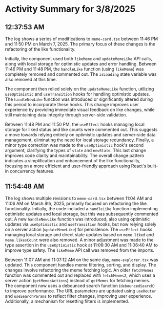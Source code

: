 # Activity Summary for 3/8/2025

## 12:37:53 AM
The log shows a series of modifications to `meme-card.tsx` between 11:46 PM and 11:50 PM on March 7, 2025.  The primary focus of these changes is the refactoring of the like functionality.

Initially, the component used both `likeMeme` and `updateMemeLike` API calls, along with local storage for optimistic updates and error handling.  Between 11:46 PM and 11:48 PM, the `handleLike` function (using `likeMeme`) was completely removed and commented out.  The `isLoading` state variable was also removed at this time.

The component then relied solely on the `updateMemeLike` function, utilizing  `useOptimistic` and `useTransition` hooks for handling optimistic updates. The `handleNewLike` function was introduced or significantly altered during this period to incorporate these hooks.  This change improves user experience by providing immediate visual feedback on like changes, while still maintaining data integrity through server-side validation.

Between 11:48 PM and 11:50 PM, the `useEffect` hooks managing local storage for liked status and like counts were commented out.  This suggests a move towards relying entirely on optimistic updates and server-side data management, eliminating the need for local storage redundancy. Finally, a minor type correction was made to the `useOptimistic` hook's second argument, clarifying the types of `state` and `newState`.  This last change improves code clarity and maintainability.  The overall change pattern indicates a simplification and enhancement of the like functionality, focusing on a more efficient and user-friendly approach using React's built-in concurrency features.


## 11:54:48 AM
The log shows multiple revisions to `meme-card.tsx` between 11:04 AM and 11:06 AM on March 8th, 2025, primarily focused on refactoring the like functionality.  Initially, the code included a `handleLike` function implementing optimistic updates and local storage, but this was subsequently commented out.  A new `handleNewLike` function was introduced, also using optimistic updates via `useOptimistic` and `useTransition` hooks, but now relying solely on a server action (`updateMemeLike`) for persistence.  The `useEffect` hooks managing local storage and direct state updates based on `meme.liked` and `meme.likesCount` were also removed.  A minor adjustment was made to the type assertion in the `useOptimistic` hook at 11:06:30 AM and 11:06:40 AM to improve type safety.  The `likeMeme` API call was removed from the imports.


Between 11:07 AM and 11:07:12 AM on the same day,  `meme-explorer.tsx` was updated.  This component handles meme filtering, sorting, and display.  The changes involve refactoring the meme fetching logic.  An older `fetchMemes` function was commented out and replaced with `fetchMemes2`, which uses a server action (`getMemesActions`) instead of `getMemes` for fetching memes.  The component now uses a debounced search function (`debouncedSearch`) to improve performance.  The URL parameters are updated using `useRouter` and `useSearchParams` to reflect filter changes, improving user experience.  Additionally, a mechanism for resetting filters is implemented.
